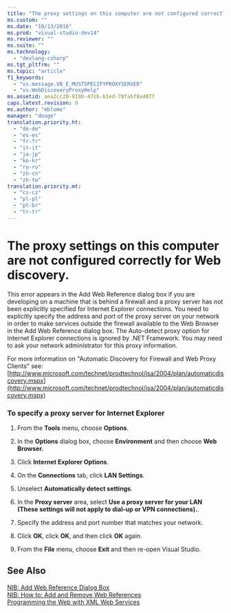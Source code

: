 ```yaml
---
title: "The proxy settings on this computer are not configured correctly for Web discovery."
ms.custom: ""
ms.date: "10/13/2016"
ms.prod: "visual-studio-dev14"
ms.reviewer: ""
ms.suite: ""
ms.technology: 
  - "devlang-csharp"
ms.tgt_pltfrm: ""
ms.topic: "article"
f1_keywords: 
  - "vs.message.VB_E_MUSTSPECIFYPROXYSERVER"
  - "vs.WebDiscoveryProxyHelp"
ms.assetid: aea2cc20-9180-47cb-b1ed-78fa5f8a407f
caps.latest.revision: 9
ms.author: "mblome"
manager: "douge"
translation.priority.ht: 
  - "de-de"
  - "es-es"
  - "fr-fr"
  - "it-it"
  - "ja-jp"
  - "ko-kr"
  - "ru-ru"
  - "zh-cn"
  - "zh-tw"
translation.priority.mt: 
  - "cs-cz"
  - "pl-pl"
  - "pt-br"
  - "tr-tr"
---
```

# The proxy settings on this computer are not configured correctly for Web discovery.
This error appears in the Add Web Reference dialog box if you are developing on a machine that is behind a firewall and a proxy server has not been explicitly specified for Internet Explorer connections. You need to explicitly specify the address and port of the proxy server on your network in order to make services outside the firewall available to the Web Browser in the Add Web Reference dialog box. The Auto-detect proxy option for Internet Explorer connections is ignored by .NET Framework. You may need to ask your network administrator for this proxy information.  
  
 For more information on "Automatic Discovery for Firewall and Web Proxy Clients" see: [http://www.microsoft.com/technet/prodtechnol/isa/2004/plan/automaticdiscovery.mspx](http://www.microsoft.com/technet/prodtechnol/isa/2004/plan/automaticdiscovery.mspx)  
  
### To specify a proxy server for Internet Explorer  
  
1.  From the **Tools** menu, choose **Options**.  
  
2.  In the **Options** dialog box, choose **Environment** and then choose **Web Browser.**  
  
3.  Click **Internet Explorer Options**.  
  
4.  On the **Connections** tab, click **LAN Settings**.  
  
5.  Unselect **Automatically detect settings**.  
  
6.  In the **Proxy server** area, select **Use a proxy server for your LAN (These settings will not apply to dial-up or VPN connections).**.  
  
7.  Specify the address and port number that matches your network.  
  
8.  Click **OK**, click **OK**, and then click **OK** again.  
  
9. From the **File** menu, choose **Exit** and then re-open Visual Studio.  
  
## See Also  
 [NIB: Add Web Reference Dialog Box](http://msdn.microsoft.com/en-us/bdf05776-c591-40af-bfd7-e1e2aa1e87b5)   
 [NIB: How to: Add and Remove Web References](http://msdn.microsoft.com/en-us/a7ddaa5d-4672-405b-91b3-39de65d7e3a2)   
 [Programming the Web with XML Web Services](http://msdn.microsoft.com/en-us/2d651a26-73df-4b39-85fa-7913a7d6bee4)
